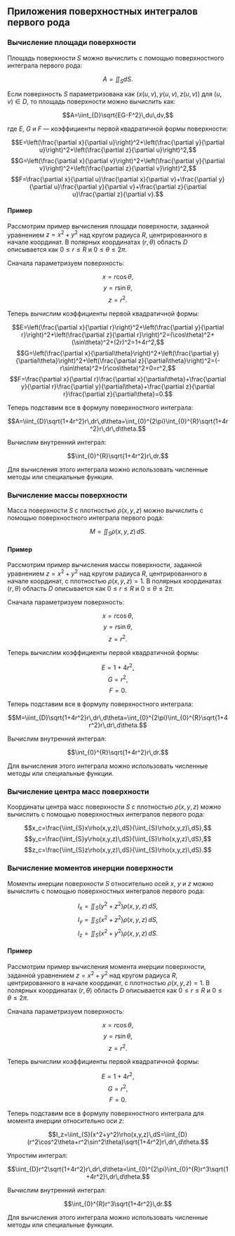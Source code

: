 ## Приложения поверхностных интегралов первого рода
### Вычисление площади поверхности

Площадь поверхности $S$ можно вычислить с помощью поверхностного интеграла первого рода:

$$A=\iint_{S}dS.$$

Если поверхность $S$ параметризована как $(x(u, v), y(u, v), z(u, v))$ для $(u, v) \in D$, то площадь поверхности можно вычислить как:

$$A=\iint_{D}\sqrt{EG-F^2}\,du\,dv,$$

где $E$, $G$ и $F$ — коэффициенты первой квадратичной формы поверхности:

$$E=\left(\frac{\partial x}{\partial u}\right)^2+\left(\frac{\partial y}{\partial u}\right)^2+\left(\frac{\partial z}{\partial u}\right)^2,$$
$$G=\left(\frac{\partial x}{\partial v}\right)^2+\left(\frac{\partial y}{\partial v}\right)^2+\left(\frac{\partial z}{\partial v}\right)^2,$$
$$F=\frac{\partial x}{\partial u}\frac{\partial x}{\partial v}+\frac{\partial y}{\partial u}\frac{\partial y}{\partial v}+\frac{\partial z}{\partial u}\frac{\partial z}{\partial v}.$$

#### Пример

Рассмотрим пример вычисления площади поверхности, заданной уравнением $z = x^2 + y^2$ над кругом радиуса $R$, центрированного в начале координат. В полярных координатах $(r, \theta)$ область $D$ описывается как $0 \leq r \leq R$ и $0 \leq \theta \leq 2\pi$.

Сначала параметризуем поверхность:

$$x=r\cos\theta,$$
$$y=r\sin\theta,$$
$$z=r^2.$$

Теперь вычислим коэффициенты первой квадратичной формы:

$$E=\left(\frac{\partial x}{\partial r}\right)^2+\left(\frac{\partial y}{\partial r}\right)^2+\left(\frac{\partial z}{\partial r}\right)^2=(\cos\theta)^2+(\sin\theta)^2+(2r)^2=1+4r^2,$$
$$G=\left(\frac{\partial x}{\partial\theta}\right)^2+\left(\frac{\partial y}{\partial\theta}\right)^2+\left(\frac{\partial z}{\partial\theta}\right)^2=(-r\sin\theta)^2+(r\cos\theta)^2+0=r^2,$$
$$F=\frac{\partial x}{\partial r}\frac{\partial x}{\partial\theta}+\frac{\partial y}{\partial r}\frac{\partial y}{\partial\theta}+\frac{\partial z}{\partial r}\frac{\partial z}{\partial\theta}=0.$$

Теперь подставим все в формулу поверхностного интеграла:

$$A=\iint_{D}\sqrt{1+4r^2}r\,dr\,d\theta=\int_{0}^{2\pi}\int_{0}^{R}\sqrt{1+4r^2}r\,dr\,d\theta.$$

Вычислим внутренний интеграл:

$$\int_{0}^{R}\sqrt{1+4r^2}r\,dr.$$

Для вычисления этого интеграла можно использовать численные методы или специальные функции.

### Вычисление массы поверхности

Масса поверхности $S$ с плотностью $\rho(x, y, z)$ можно вычислить с помощью поверхностного интеграла первого рода:

$$M=\iint_{S}\rho(x,y,z)\,dS.$$

#### Пример

Рассмотрим пример вычисления массы поверхности, заданной уравнением $z = x^2 + y^2$ над кругом радиуса $R$, центрированного в начале координат, с плотностью $\rho(x, y, z) = 1$. В полярных координатах $(r, \theta)$ область $D$ описывается как $0 \leq r \leq R$ и $0 \leq \theta \leq 2\pi$.

Сначала параметризуем поверхность:

$$x=r\cos\theta,$$
$$y=r\sin\theta,$$
$$z=r^2.$$

Теперь вычислим коэффициенты первой квадратичной формы:

$$E=1+4r^2,$$
$$G=r^2,$$
$$F=0.$$

Теперь подставим все в формулу поверхностного интеграла:

$$M=\iint_{D}\sqrt{1+4r^2}r\,dr\,d\theta=\int_{0}^{2\pi}\int_{0}^{R}\sqrt{1+4r^2}r\,dr\,d\theta.$$

Вычислим внутренний интеграл:

$$\int_{0}^{R}\sqrt{1+4r^2}r\,dr.$$

Для вычисления этого интеграла можно использовать численные методы или специальные функции.

### Вычисление центра масс поверхности

Координаты центра масс поверхности $S$ с плотностью $\rho(x, y, z)$ можно вычислить с помощью поверхностных интегралов первого рода:

$$x_c=\frac{\iint_{S}x\rho(x,y,z)\,dS}{\iint_{S}\rho(x,y,z)\,dS},$$
$$y_c=\frac{\iint_{S}y\rho(x,y,z)\,dS}{\iint_{S}\rho(x,y,z)\,dS},$$
$$z_c=\frac{\iint_{S}z\rho(x,y,z)\,dS}{\iint_{S}\rho(x,y,z)\,dS}.$$

### Вычисление моментов инерции поверхности

Моменты инерции поверхности $S$ относительно осей $x$, $y$ и $z$ можно вычислить с помощью поверхностных интегралов первого рода:

$$I_x=\iint_{S}(y^2+z^2)\rho(x,y,z)\,dS,$$
$$I_y=\iint_{S}(x^2+z^2)\rho(x,y,z)\,dS,$$
$$I_z=\iint_{S}(x^2+y^2)\rho(x,y,z)\,dS.$$

#### Пример

Рассмотрим пример вычисления момента инерции поверхности, заданной уравнением $z = x^2 + y^2$ над кругом радиуса $R$, центрированного в начале координат, с плотностью $\rho(x, y, z) = 1$. В полярных координатах $(r, \theta)$ область $D$ описывается как $0 \leq r \leq R$ и $0 \leq \theta \leq 2\pi$.

Сначала параметризуем поверхность:

$$x=r\cos\theta,$$
$$y=r\sin\theta,$$
$$z=r^2.$$

Теперь вычислим коэффициенты первой квадратичной формы:

$$E=1+4r^2,$$
$$G=r^2,$$
$$F=0.$$

Теперь подставим все в формулу поверхностного интеграла для момента инерции относительно оси $z$:

$$I_z=\iint_{S}(x^2+y^2)\rho(x,y,z)\,dS=\iint_{D}(r^2\cos^2\theta+r^2\sin^2\theta)\sqrt{1+4r^2}r\,dr\,d\theta.$$

Упростим интеграл:

$$\iint_{D}r^2\sqrt{1+4r^2}r\,dr\,d\theta=\int_{0}^{2\pi}\int_{0}^{R}r^3\sqrt{1+4r^2}\,dr\,d\theta.$$

Вычислим внутренний интеграл:

$$\int_{0}^{R}r^3\sqrt{1+4r^2}\,dr.$$

Для вычисления этого интеграла можно использовать численные методы или специальные функции.